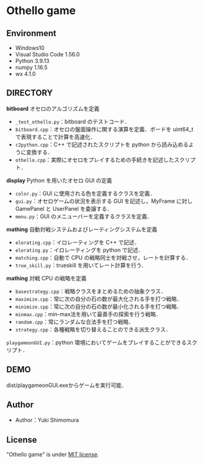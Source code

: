 # Othello game

## Environment

* Windows10
* Visual Studio Code 1.56.0
* Python 3.9.13
* numpy 1.16.5
* wx 4.1.0

## DIRECTORY

**bitboard**
オセロのアルゴリズムを定義

* `_test_othello.py`：bitboard のテストコード．
* `bitboard.cpp`：オセロの盤面操作に関する演算を定義．ボードを uint64_t で表現することで計算を高速化．
* `c2python.cpp`：C++ で記述されたスクリプトを python から読み込めるように変換する．
* `othello.cpp`：実際にオセロをプレイするための手続きを記述したスクリプト．

**display**
Python を用いたオセロ GUI の定義

* `color.py`：GUI に使用される色を定義するクラスを定義．
* `gui.py`：オセロゲームの状況を表示する GUI を記述し，MyFrame に対し GamePanel と UserPanel を委譲する．
* `menu.py`：GUI のメニューバーを定義するクラスを定義．

**mathing**
自動対戦システムおよびレーティングシステムを定義

* `elorating.cpp`：イロレーティングを C++ で記述．
* `elorating.py`：イロレーティングを python で記述．
* `matching.cpp`：自動で CPU の戦略同士を対戦させ，レートを計算する．
* `true_skill.py`：trueskill を用いてレート計算を行う．

**mathing**
対戦 CPU の戦略を定義

* `basestrategy.cpp`：戦略クラスをまとめるための抽象クラス．
* `maximize.cpp`：常に次の自分の石の数が最大化される手を打つ戦略．
* `minimize.cpp`：常に次の自分の石の数が最小化される手を打つ戦略．
* `minmax.cpp`：min-max法を用いて最善手の探索を行う戦略．
* `random.cpp`：常にランダムな合法手を打つ戦略．
* `strategy.cpp`：各種戦略を切り替えることのできる派生クラス．

`playgameonGUI.py`：python 環境においてゲームをプレイすることができるスクリプト．

## DEMO

dist/playgameonGUI.exeからゲームを実行可能．

## Author

* Author：Yuki Shimomura

## License

"Othello game" is under [MIT license](https://en.wikipedia.org/wiki/MIT_License).
